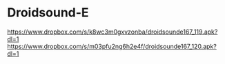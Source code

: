 Droidsound-E 
============
https://www.dropbox.com/s/k8wc3m0gxvzonba/droidsounde167_119.apk?dl=1
https://www.dropbox.com/s/m03pfu2ng6h2e4f/droidsounde167_120.apk?dl=1
